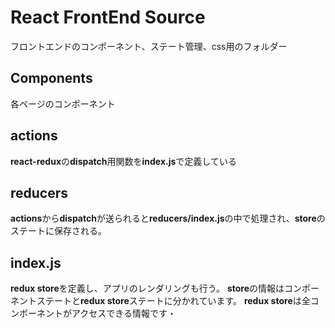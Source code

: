 # React FrontEnd Source 
フロントエンドのコンポーネント、ステート管理、css用のフォルダー

## Components
各ページのコンポーネント

## actions
**react-redux**の**dispatch**用関数を**index.js**で定義している

## reducers
**actions**から**dispatch**が送られると**reducers/index.js**の中で処理され、**store**のステートに保存される。

## index.js
**redux store**を定義し、アプリのレンダリングも行う。
**store**の情報はコンポーネントステートと**redux store**ステートに分かれています。
**redux store**は全コンポーネントがアクセスできる情報です・

